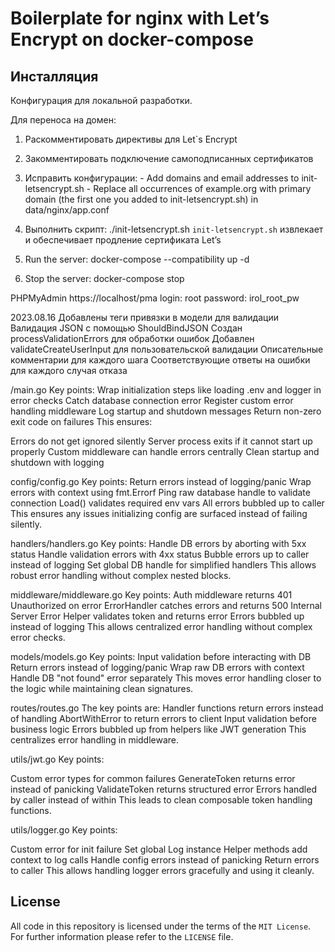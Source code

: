 # Boilerplate for nginx with Let’s Encrypt on docker-compose


## Инсталляция

Конфигурация для локальной разработки.

Для переноса на домен:
1. Раскомментировать директивы для Let`s Encrypt

2. Закомментировать подключение самоподписанных сертификатов 

3. Исправить конфигурации:
        - Add domains and email addresses to init-letsencrypt.sh
        - Replace all occurrences of example.org with primary domain (the first one you added to init-letsencrypt.sh) in data/nginx/app.conf

4. Выполнить скрипт:
        ./init-letsencrypt.sh
        `init-letsencrypt.sh` извлекает и обеспечивает продление сертификата Let’s

5. Run the server:
        docker-compose --compatibility up -d

6. Stop the server:
        docker-compose stop

PHPMyAdmin
https://localhost/pma
        login: root
        password: irol_root_pw

2023.08.16
Добавлены теги привязки в модели для валидации Валидация JSON с помощью ShouldBindJSON
Создан processValidationErrors для обработки ошибок
Добавлен validateCreateUserInput для пользовательской валидации 
Описательные комментарии для каждого шага Соответствующие ответы на ошибки для каждого случая отказа

/main.go
Key points:
Wrap initialization steps like loading .env and logger in error checks
Catch database connection error
Register custom error handling middleware
Log startup and shutdown messages
Return non-zero exit code on failures
This ensures:

Errors do not get ignored silently
Server process exits if it cannot start up properly
Custom middleware can handle errors centrally
Clean startup and shutdown with logging

config/config.go
Key points:
Return errors instead of logging/panic
Wrap errors with context using fmt.Errorf
Ping raw database handle to validate connection
Load() validates required env vars
All errors bubbled up to caller
This ensures any issues initializing config are surfaced instead of failing silently.

handlers/handlers.go
Key points:
Handle DB errors by aborting with 5xx status
Handle validation errors with 4xx status
Bubble errors up to caller instead of logging
Set global DB handle for simplified handlers
This allows robust error handling without complex nested blocks.

middleware/middleware.go
Key points:
Auth middleware returns 401 Unauthorized on error
ErrorHandler catches errors and returns 500 Internal Server Error
Helper validates token and returns error
Errors bubbled up instead of logging
This allows centralized error handling without complex error checks.

models/models.go
Key points:
Input validation before interacting with DB
Return errors instead of logging/panic
Wrap raw DB errors with context
Handle DB "not found" error separately
This moves error handling closer to the logic while maintaining clean signatures.

routes/routes.go
The key points are:
Handler functions return errors instead of handling
AbortWithError to return errors to client
Input validation before business logic
Errors bubbled up from helpers like JWT generation
This centralizes error handling in middleware.

utils/jwt.go
Key points:

Custom error types for common failures
GenerateToken returns error instead of panicking
ValidateToken returns structured error
Errors handled by caller instead of within
This leads to clean composable token handling functions.

utils/logger.go
Key points:

Custom error for init failure
Set global Log instance
Helper methods add context to log calls
Handle config errors instead of panicking
Return errors to caller
This allows handling logger errors gracefully and using it cleanly.


## License
All code in this repository is licensed under the terms of the `MIT License`. For further information please refer to the `LICENSE` file.

